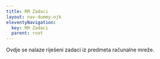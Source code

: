 ```yaml
---
title: RM Zadaci
layout: nav-dummy.njk
eleventyNavigation:
  key: RM Zadaci
  parent: root
---
```

Ovdje se nalaze riješeni zadaci iz predmeta računalne mreže.